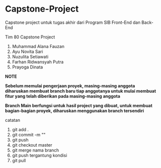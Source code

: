 # Capstone-Project
Capstone project untuk tugas akhir dari Program SIB Front-End dan Back-End

Tim 80 Capstone Project
1. Muhammad Alana Fauzan
2. Ayu Novita Sari
3. Nuzulita Setiawati
4. Farhan Ridwansyah Putra
5. Prayoga Dinata

**NOTE**

**Sebelum memulai pengerjaan proyek, masing-masing anggota diharuskan membuat branch baru tiap anggotanya untuk mulai membuat fitur yang telah diberikan pada masing-masing anggota**

**Branch Main berfungsi untuk hasil project yang dibuat, untuk membuat bagian-bagian proyek, diharuskan menggunakan branch tersendiri**

catatan
1. git add .
2. git commit -m ""
3. git push
4. git checkout master
5. git merge nama branch
6. git push tergantung kondisi 
7. git pull


